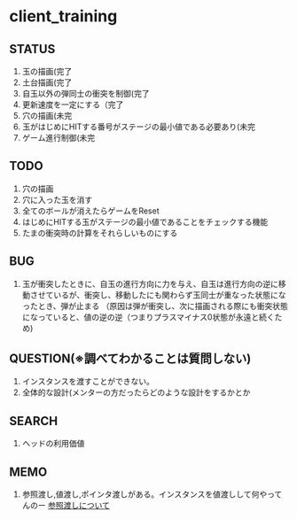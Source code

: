 # client_training

## STATUS
1. 玉の描画(完了
1. 土台描画(完了
1. 自玉以外の弾同士の衝突を制御(完了
1. 更新速度を一定にする（完了
1. 穴の描画(未完
1. 玉がはじめにHITする番号がステージの最小値である必要あり(未完
1. ゲーム進行制御(未完

## TODO
1. 穴の描画
1. 穴に入った玉を消す
1. 全てのボールが消えたらゲームをReset
1. はじめにHITする玉がステージの最小値であることをチェックする機能
1. たまの衝突時の計算をそれらしいものにする

## BUG
1. 玉が衝突したときに、自玉の進行方向に力を与え、自玉は進行方向の逆に移動させているが、衝突し、移動したにも関わらず玉同士が重なった状態になったとき、弾が止まる  （原因は弾が衝突し、次に描画される際にも衝突状態になっていると、値の逆の逆（つまりプラスマイナス0状態が永遠と続くため)
## QUESTION(※調べてわかることは質問しない)
1. インスタンスを渡すことができない。
1. 全体的な設計(メンターの方だったらどのような設計をするかとか


## SEARCH
1. ヘッドの利用価値

## MEMO
1. 参照渡し,値渡し,ポインタ渡しがある。インスタンスを値渡しして何やってんのー
[参照渡しについて](http://yoppa.org/blog/5862.html "参照渡しについて")
